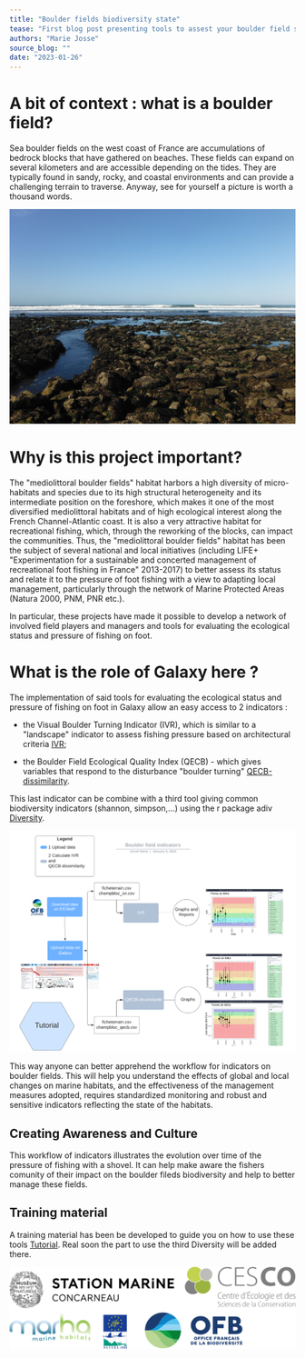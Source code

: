 ```yaml
---
title: "Boulder fields biodiversity state" 
tease: "First blog post presenting tools to assest your boulder field state"
authors: "Marie Josse"
source_blog: ""
date: "2023-01-26"
---
```


# A bit of context : what is a boulder field?

Sea boulder fields on the west coast of France are accumulations of bedrock blocks that have gathered on beaches. These fields can expand on several kilometers and are accessible depending on the tides. They are typically found in sandy, rocky, and coastal environments and can provide a challenging terrain to traverse. Anyway, see for yourself a picture is worth a thousand words. 

<div>

![Boulder field photo](evalhabloc_chassiron.jpg)

</div>

# Why is this project important?

The "mediolittoral boulder fields" habitat harbors a high diversity of micro-habitats and species due to its high structural heterogeneity and its intermediate position on the foreshore, which makes it one of the most diversified mediolittoral habitats and of high ecological interest along the French Channel-Atlantic coast. It is also a very attractive habitat for recreational fishing, which, through the reworking of the blocks, can impact the communities.
Thus, the "mediolittoral boulder fields" habitat has been the subject of several national and local initiatives (including LIFE+ "Experimentation for a sustainable and concerted management of recreational foot fishing in France" 2013-2017) to better assess its status and relate it to the pressure of foot fishing with a view to adapting local management, particularly through the network of Marine Protected Areas (Natura 2000, PNM, PNR etc.).

In particular, these projects have made it possible to develop a network of involved field players and managers and tools for evaluating the ecological status and pressure of fishing on foot.

# What is the role of Galaxy here ?

<div class="float-right">

<Galaxy logo src="galaxy_project_logo.png" widht="10" height="50">
  
</div>

The implementation of said tools for evaluating the ecological status and pressure of fishing on foot in Galaxy allow an easy access to 2 indicators :

- the Visual Boulder Turning Indicator (IVR), which is similar to a "landscape" indicator to assess fishing pressure based on architectural criteria [IVR](toolshed.g2.bx.psu.edu/repos/ecology/cb_ivr/cb_ivr/0.0.0);

- the Boulder Field Ecological Quality Index (QECB) - which gives variables that respond to the disturbance "boulder turning" [QECB-dissimilarity](toolshed.g2.bx.psu.edu/repos/ecology/cb_dissim/cb_dissim/0.0.0.).

This last indicator can be combine with a third tool giving common biodiversity indicators (shannon, simpson,...) using the r package adiv [Diversity](toolshed.g2.bx.psu.edu/repos/ecology/cb_div).

<div>

![Workflow picture](workflow.png)

</div>

This way anyone can better apprehend the workflow for indicators on boulder fields. This will help you understand the effects of global and local changes on marine habitats, and the effectiveness of the management measures adopted, requires standardized monitoring and robust and sensitive indicators reflecting the state of the habitats.

## Creating Awareness and Culture

This workflow of indicators illustrates the evolution over time of the pressure of fishing with a shovel. It can help make aware the fishers comunity of their impact on the boulder fileds biodiversity and help to better manage these fields.

## Training material 

A training material has been be developed to guide you on how to use these tools [Tutorial](https://training.galaxyproject.org/training-material/topics/ecology/tutorials/champs-blocs/tutorial.html). Real soon the part to use the third Diversity will be added there. 


<div>

![Project logos](logo_merged.png)

</div>



